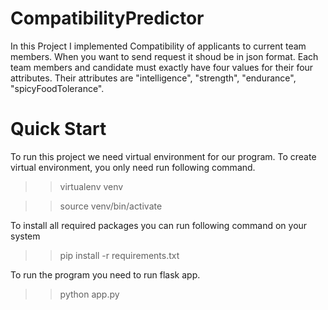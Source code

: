 # CompatibilityPredictor
In this Project I implemented Compatibility of applicants to current team members. When you want to send request it shoud be in json format. Each team members and candidate must exactly have four values for their four attributes. Their attributes are "intelligence", "strength", "endurance", "spicyFoodTolerance".

# Quick Start
To run this project we need virtual environment for our program. To create virtual environment, you only need run following command.
>> virtualenv venv

>> source venv/bin/activate

To install all required packages you can run following command on your system
>> pip install -r requirements.txt

To run the program you need to run flask app.
>> python app.py